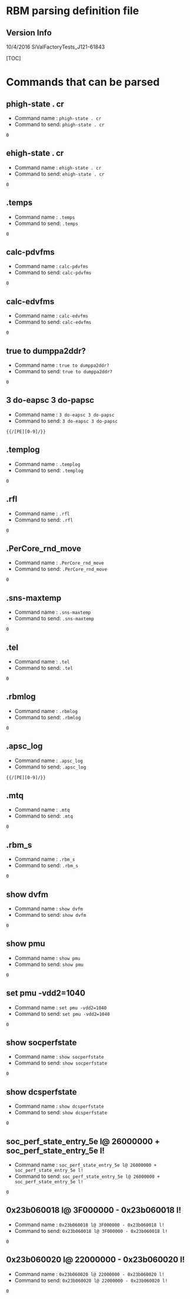 RBM parsing definition file
==============================

Version Info
------------
10/4/2016 SiValFactoryTests_J121-61843

[TOC]

Commands that can be parsed
===========================

phigh-state . cr
---------
 - Command name : `phigh-state . cr`
 - Command to send: `phigh-state . cr`
```
0
```
ehigh-state . cr
---------
- Command name : `ehigh-state . cr`
- Command to send: `ehigh-state . cr`
```
0
```

.temps
---------
 - Command name : `.temps`
 - Command to send: `.temps`
```
0
```

calc-pdvfms
---------
 - Command name : `calc-pdvfms`
 - Command to send: `calc-pdvfms`
```
0
```

calc-edvfms
---------
 - Command name : `calc-edvfms`
 - Command to send: `calc-edvfms`
```
0
```

true to dumppa2ddr?
---------
 - Command name : `true to dumppa2ddr?`
 - Command to send: `true to dumppa2ddr?`
```
0
```

3 do-eapsc 3 do-papsc
---------
 - Command name : `3 do-eapsc 3 do-papsc`
 - Command to send: `3 do-eapsc 3 do-papsc`
```
{{/[PE][0-9]/}}
```

.templog
---------
 - Command name : `.templog`
 - Command to send: `.templog`
```
0
```

.rfl
---------
- Command name : `.rfl`
- Command to send: `.rfl`
```
0
```

.PerCore_rnd_move
---------
- Command name : `.PerCore_rnd_move`
- Command to send: `.PerCore_rnd_move`
```
0
```

.sns-maxtemp
---------
- Command name : `.sns-maxtemp`
- Command to send: `.sns-maxtemp`
```
0
```

.tel
---------
- Command name : `.tel`
- Command to send: `.tel`
```
0
```

.rbmlog
---------
- Command name : `.rbmlog`
- Command to send: `.rbmlog`
```
0
```

.apsc_log
---------
- Command name : `.apsc_log`
- Command to send: `.apsc_log`
```
{{/[PE][0-9]/}}
```

.mtq
---------
- Command name : `.mtq`
- Command to send: `.mtq`
```
0
```

.rbm_s
---------
- Command name : `.rbm_s`
- Command to send: `.rbm_s`
```
0
```

show dvfm
---------
- Command name : `show dvfm`
- Command to send: `show dvfm`
```
0
```

show pmu
---------
- Command name : `show pmu`
- Command to send: `show pmu`
```
0
```

set pmu -vdd2=1040
---------
- Command name : `set pmu -vdd2=1040`
- Command to send: `set pmu -vdd2=1040`
```
0
```

show socperfstate
---------
- Command name : `show socperfstate`
- Command to send: `show socperfstate`
```
0
```

show dcsperfstate
---------
- Command name : `show dcsperfstate`
- Command to send: `show dcsperfstate`
```
0
```

soc_perf_state_entry_5e l@ 26000000 + soc_perf_state_entry_5e l!
---------
- Command name : `soc_perf_state_entry_5e l@ 26000000 + soc_perf_state_entry_5e l!`
- Command to send: `soc_perf_state_entry_5e l@ 26000000 + soc_perf_state_entry_5e l!`
```
0
```

0x23b060018 l@ 3F000000 - 0x23b060018 l!
---------
- Command name : `0x23b060018 l@ 3F000000 - 0x23b060018 l!`
- Command to send: `0x23b060018 l@ 3F000000 - 0x23b060018 l!`
```
0
```

0x23b060020 l@ 22000000 - 0x23b060020 l!
---------
- Command name : `0x23b060020 l@ 22000000 - 0x23b060020 l!`
- Command to send: `0x23b060020 l@ 22000000 - 0x23b060020 l!`
```
0
```
